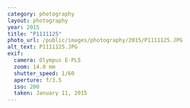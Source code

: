 ```yaml
---
category: photography
layout: photography
year: 2015
title: "P1111125"
photo_url: /public/images/photography/2015/P1111125.JPG
alt_text: P1111125.JPG
exif:
  camera: Olympus E-PL5
  zoom: 14.0 mm
  shutter_speed: 1/60
  aperture: f/3.5
  iso: 200
  taken: January 11, 2015
---
```


